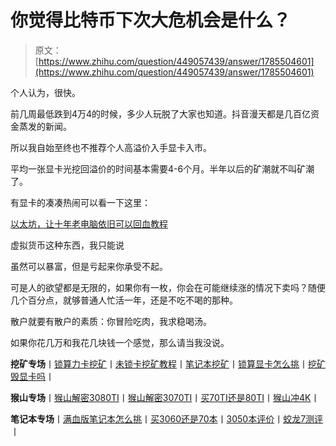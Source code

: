 <!--yml
category: 挖矿
date: 2022-06-26 00:00:00
-->

# 你觉得比特币下次大危机会是什么？

> 原文：[https://www.zhihu.com/question/449057439/answer/1785504601](https://www.zhihu.com/question/449057439/answer/1785504601)

 个人认为，很快。

前几周最低跌到4万4的时候，多少人玩脱了大家也知道。抖音漫天都是几百亿资金蒸发的新闻。

所以我自始至终也不推荐个人高溢价入手显卡入市。

平均一张显卡光挖回溢价的时间基本需要4-6个月。半年以后的矿潮就不叫矿潮了。

有显卡的凑凑热闹可以看一下这里：

[以太坊，让十年老电脑依旧可以回血教程](https://zhuanlan.zhihu.com/p/355955385)

虚拟货币这种东西，我只能说

虽然可以暴富，但是亏起来你承受不起。

可是人的欲望都是无限的，如果你有一枚，你会在可能继续涨的情况下卖吗？随便几个百分点，就够普通人忙活一年，还是不吃不喝的那种。

散户就要有散户的素质：你冒险吃肉，我求稳喝汤。

如果你花几万和我花几块钱一个感觉，那么请当我没说。

**挖矿专场**丨[锁算力卡挖矿](https://zhuanlan.zhihu.com/p/399409039)丨[未锁卡挖矿教程](https://zhuanlan.zhihu.com/p/355955385)丨[笔记本挖矿](https://zhuanlan.zhihu.com/p/360451565)丨[锁算显卡怎么挑](https://zhuanlan.zhihu.com/p/374342633)丨[挖矿毁显卡吗](https://zhuanlan.zhihu.com/p/358944242)丨

**猴山专场**丨[猴山解密3080TI](https://zhuanlan.zhihu.com/p/379179943)丨[猴山解密3070TI](https://zhuanlan.zhihu.com/p/379428935)丨[买70TI还是80TI](https://zhuanlan.zhihu.com/p/379846007)丨[猴山冲4K](https://zhuanlan.zhihu.com/p/380129626)丨

**笔记本专场**丨[满血版笔记本怎么挑](https://zhuanlan.zhihu.com/p/374748213)丨[买3060还是70本](https://www.zhihu.com/question/447817962/answer/1909204347)丨[3050本评价](https://www.zhihu.com/question/462045112/answer/1913547325)丨[蛟龙7测评](https://zhuanlan.zhihu.com/p/369226521)丨